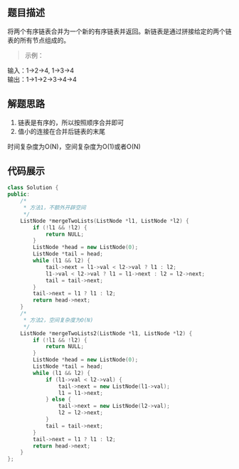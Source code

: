 ## 题目描述
将两个有序链表合并为一个新的有序链表并返回。新链表是通过拼接给定的两个链表的所有节点组成的。 

>示例：

输入：1->2->4, 1->3->4  
输出：1->1->2->3->4->4  
## 解题思路
1. 链表是有序的，所以按照顺序合并即可
2. 值小的连接在合并后链表的末尾

时间复杂度为O(N)，空间复杂度为O(1)或者O(N)

## 代码展示
```cpp
class Solution {
public:
    /*
     * 方法1，不额外开辟空间
     */
    ListNode *mergeTwoLists(ListNode *l1, ListNode *l2) {
        if (!l1 && !l2) {
            return NULL;
        }
        ListNode *head = new ListNode(0);
        ListNode *tail = head;
        while (l1 && l2) {
            tail->next = l1->val < l2->val ? l1 : l2;
            l1->val < l2->val ? l1 = l1->next : l2 = l2->next;
            tail = tail->next;
        }
        tail->next = l1 ? l1 : l2;
        return head->next;
    }
    /*
     * 方法2，空间复杂度为O(N)
     */
    ListNode *mergeTwoLists2(ListNode *l1, ListNode *l2) {
        if (!l1 && !l2) {
            return NULL;
        }
        ListNode *head = new ListNode(0);
        ListNode *tail = head;
        while (l1 && l2) {
            if (l1->val < l2->val) {
                tail->next = new ListNode(l1->val);
                l1 = l1->next;
            } else {
                tail->next = new ListNode(l2->val);
                l2 = l2->next;
            }
            tail = tail->next;
        }
        tail->next = l1 ? l1 : l2;
        return head->next;
    }
};
```